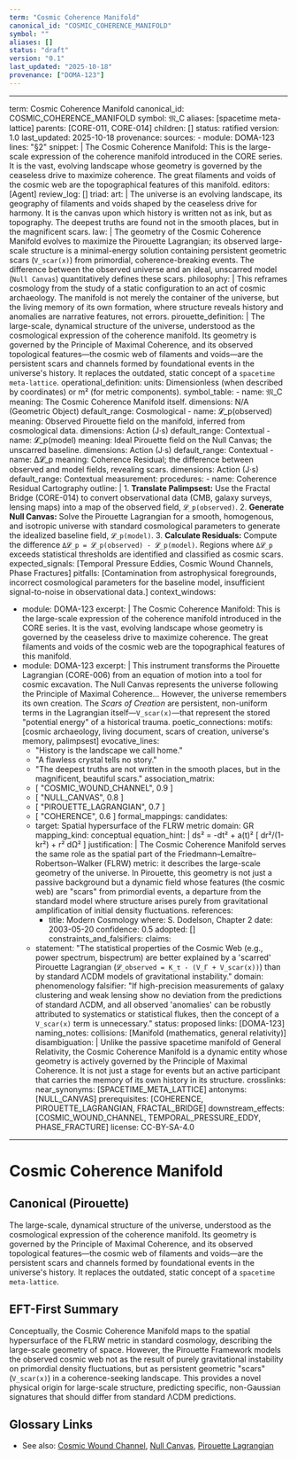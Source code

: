 ```yaml
---
term: "Cosmic Coherence Manifold"
canonical_id: "COSMIC_COHERENCE_MANIFOLD"
symbol: ""
aliases: []
status: "draft"
version: "0.1"
last_updated: "2025-10-18"
provenance: ["DOMA-123"]
---
```


---
term: Cosmic Coherence Manifold
canonical_id: COSMIC_COHERENCE_MANIFOLD
symbol: 𝔐_C
aliases: [spacetime meta-lattice]
parents: [CORE-011, CORE-014]
children: []
status: ratified
version: 1.0
last_updated: 2025-10-18
provenance:
  sources:
    - module: DOMA-123
      lines: "§2"
      snippet: |
        The Cosmic Coherence Manifold: This is the large-scale expression of the coherence manifold introduced in the CORE series. It is the vast, evolving landscape whose geometry is governed by the ceaseless drive to maximize coherence. The great filaments and voids of the cosmic web are the topographical features of this manifold.
  editors: [Agent]
  review_log: []
triad:
  art: |
    The universe is an evolving landscape, its geography of filaments and voids shaped by the ceaseless drive for harmony. It is the canvas upon which history is written not as ink, but as topography. The deepest truths are found not in the smooth places, but in the magnificent scars.
  law: |
    The geometry of the Cosmic Coherence Manifold evolves to maximize the Pirouette Lagrangian; its observed large-scale structure is a minimal-energy solution containing persistent geometric scars (`V_scar(x)`) from primordial, coherence-breaking events. The difference between the observed universe and an ideal, unscarred model (`Null Canvas`) quantitatively defines these scars.
  philosophy: |
    This reframes cosmology from the study of a static configuration to an act of cosmic archaeology. The manifold is not merely the container of the universe, but the living memory of its own formation, where structure reveals history and anomalies are narrative features, not errors.
pirouette_definition: |
  The large-scale, dynamical structure of the universe, understood as the cosmological expression of the coherence manifold. Its geometry is governed by the Principle of Maximal Coherence, and its observed topological features—the cosmic web of filaments and voids—are the persistent scars and channels formed by foundational events in the universe's history. It replaces the outdated, static concept of a `spacetime meta-lattice`.
operational_definition:
  units: Dimensionless (when described by coordinates) or m² (for metric components).
  symbol_table:
    - name: 𝔐_C
      meaning: The Cosmic Coherence Manifold itself.
      dimensions: N/A (Geometric Object)
      default_range: Cosmological
    - name: 𝓛_p(observed)
      meaning: Observed Pirouette field on the manifold, inferred from cosmological data.
      dimensions: Action (J·s)
      default_range: Contextual
    - name: 𝓛_p(model)
      meaning: Ideal Pirouette field on the Null Canvas; the unscarred baseline.
      dimensions: Action (J·s)
      default_range: Contextual
    - name: Δ𝓛_p
      meaning: Coherence Residual; the difference between observed and model fields, revealing scars.
      dimensions: Action (J·s)
      default_range: Contextual
  measurement:
    procedures:
      - name: Coherence Residual Cartography
        outline: |
          1. **Translate Palimpsest:** Use the Fractal Bridge (CORE-014) to convert observational data (CMB, galaxy surveys, lensing maps) into a map of the observed field, `𝓛_p(observed)`.
          2. **Generate Null Canvas:** Solve the Pirouette Lagrangian for a smooth, homogenous, and isotropic universe with standard cosmological parameters to generate the idealized baseline field, `𝓛_p(model)`.
          3. **Calculate Residuals:** Compute the difference `Δ𝓛_p = 𝓛_p(observed) - 𝓛_p(model)`. Regions where `Δ𝓛_p` exceeds statistical thresholds are identified and classified as cosmic scars.
        expected_signals: [Temporal Pressure Eddies, Cosmic Wound Channels, Phase Fractures]
        pitfalls: [Contamination from astrophysical foregrounds, incorrect cosmological parameters for the baseline model, insufficient signal-to-noise in observational data.]
context_windows:
  - module: DOMA-123
    excerpt: |
      The Cosmic Coherence Manifold: This is the large-scale expression of the coherence manifold introduced in the CORE series. It is the vast, evolving landscape whose geometry is governed by the ceaseless drive to maximize coherence. The great filaments and voids of the cosmic web are the topographical features of this manifold.
  - module: DOMA-123
    excerpt: |
      This instrument transforms the Pirouette Lagrangian (CORE-006) from an equation of motion into a tool for cosmic excavation. The Null Canvas represents the universe following the Principle of Maximal Coherence... However, the universe remembers its own creation. The *Scars of Creation* are persistent, non-uniform terms in the Lagrangian itself—`V_scar(x)`—that represent the stored "potential energy" of a historical trauma.
poetic_connections:
  motifs: [cosmic archaeology, living document, scars of creation, universe's memory, palimpsest]
  evocative_lines:
    - "History is the landscape we call home."
    - "A flawless crystal tells no story."
    - "The deepest truths are not written in the smooth places, but in the magnificent, beautiful scars."
  association_matrix:
    - [ "COSMIC_WOUND_CHANNEL", 0.9 ]
    - [ "NULL_CANVAS", 0.8 ]
    - [ "PIROUETTE_LAGRANGIAN", 0.7 ]
    - [ "COHERENCE", 0.6 ]
formal_mappings:
  candidates:
    - target: Spatial hypersurface of the FLRW metric
      domain: GR
      mapping_kind: conceptual
      equation_hint: |
        ds² = -dt² + a(t)² [ dr²/(1-kr²) + r² dΩ² ]
      justification: |
        The Cosmic Coherence Manifold serves the same role as the spatial part of the Friedmann–Lemaître–Robertson–Walker (FLRW) metric: it describes the large-scale geometry of the universe. In Pirouette, this geometry is not just a passive background but a dynamic field whose features (the cosmic web) are "scars" from primordial events, a departure from the standard model where structure arises purely from gravitational amplification of initial density fluctuations.
      references:
        - title: Modern Cosmology
          where: S. Dodelson, Chapter 2
          date: 2003-05-20
      confidence: 0.5
  adopted: []
constraints_and_falsifiers:
  claims:
    - statement: "The statistical properties of the Cosmic Web (e.g., power spectrum, bispectrum) are better explained by a 'scarred' Pirouette Lagrangian (`𝓛_observed = K_τ - (V_Γ + V_scar(x))`) than by standard ΛCDM models of gravitational instability."
      domain: phenomenology
      falsifier: "If high-precision measurements of galaxy clustering and weak lensing show no deviation from the predictions of standard ΛCDM, and all observed 'anomalies' can be robustly attributed to systematics or statistical flukes, then the concept of a `V_scar(x)` term is unnecessary."
      status: proposed
      links: [DOMA-123]
naming_notes:
  collisions: [Manifold (mathematics, general relativity)]
  disambiguation: |
    Unlike the passive spacetime manifold of General Relativity, the Cosmic Coherence Manifold is a dynamic entity whose geometry is actively governed by the Principle of Maximal Coherence. It is not just a stage for events but an active participant that carries the memory of its own history in its structure.
crosslinks:
  near_synonyms: [SPACETIME_META_LATTICE]
  antonyms: [NULL_CANVAS]
  prerequisites: [COHERENCE, PIROUETTE_LAGRANGIAN, FRACTAL_BRIDGE]
  downstream_effects: [COSMIC_WOUND_CHANNEL, TEMPORAL_PRESSURE_EDDY, PHASE_FRACTURE]
license: CC-BY-SA-4.0
---

# Cosmic Coherence Manifold

## Canonical (Pirouette)
The large-scale, dynamical structure of the universe, understood as the cosmological expression of the coherence manifold. Its geometry is governed by the Principle of Maximal Coherence, and its observed topological features—the cosmic web of filaments and voids—are the persistent scars and channels formed by foundational events in the universe's history. It replaces the outdated, static concept of a `spacetime meta-lattice`.

## EFT-First Summary
Conceptually, the Cosmic Coherence Manifold maps to the spatial hypersurface of the FLRW metric in standard cosmology, describing the large-scale geometry of space. However, the Pirouette Framework models the observed cosmic web not as the result of purely gravitational instability on primordial density fluctuations, but as persistent geometric "scars" (`V_scar(x)`) in a coherence-seeking landscape. This provides a novel physical origin for large-scale structure, predicting specific, non-Gaussian signatures that should differ from standard ΛCDM predictions.

## Glossary Links
- See also: [Cosmic Wound Channel](link), [Null Canvas](link), [Pirouette Lagrangian](link)